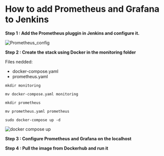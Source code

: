 # How to add Prometheus and Grafana to Jenkins

**Step 1 : Add the Prometheus pluggin in Jenkins and configure it.**

![Prometheus_config](https://github.com/gakengabinatsume/DevOps2023/assets/141765846/ad2b35e7-eb6c-4c3f-8e8e-04f76863c9c3)

**Step 2 : Create the stack using Docker in the monitoring folder**

Files nedded:
- docker-compose.yaml
- prometheus.yaml

`mkdir monitoring`

`mv docker-compose.yaml monitoring`

`mkdir prometheus`

`mv prometheus.yaml prometheus`

`sudo docker-compose up -d`

![docker compose up](https://github.com/gakengabinatsume/DevOps2023/assets/141765846/ddb127e7-2b8e-4f6a-8283-070c004cfc21)

**Step 3 : Configure Prometheus and Grafana on the localhost**



**Step 4 : Pull the image from Dockerhub and run it**
